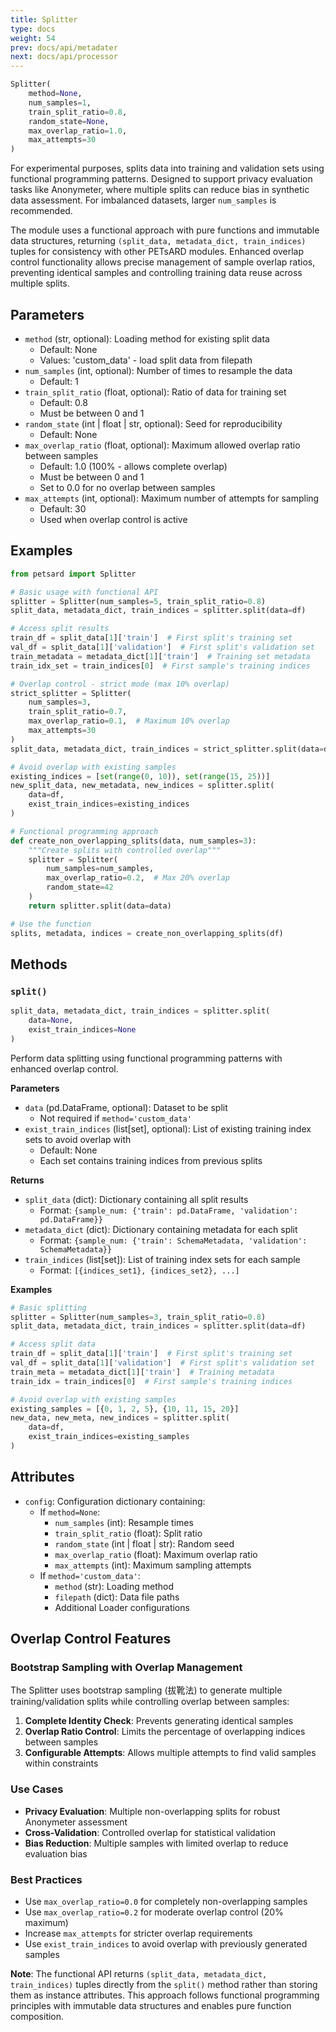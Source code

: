 ```yaml
---
title: Splitter
type: docs
weight: 54
prev: docs/api/metadater
next: docs/api/processor
---
```



```python
Splitter(
    method=None,
    num_samples=1,
    train_split_ratio=0.8,
    random_state=None,
    max_overlap_ratio=1.0,
    max_attempts=30
)
```

For experimental purposes, splits data into training and validation sets using functional programming patterns. Designed to support privacy evaluation tasks like Anonymeter, where multiple splits can reduce bias in synthetic data assessment. For imbalanced datasets, larger `num_samples` is recommended.

The module uses a functional approach with pure functions and immutable data structures, returning `(split_data, metadata_dict, train_indices)` tuples for consistency with other PETsARD modules. Enhanced overlap control functionality allows precise management of sample overlap ratios, preventing identical samples and controlling training data reuse across multiple splits.

## Parameters

- `method` (str, optional): Loading method for existing split data
  - Default: None
  - Values: 'custom_data' - load split data from filepath
- `num_samples` (int, optional): Number of times to resample the data
  - Default: 1
- `train_split_ratio` (float, optional): Ratio of data for training set
  - Default: 0.8
  - Must be between 0 and 1
- `random_state` (int | float | str, optional): Seed for reproducibility
  - Default: None
- `max_overlap_ratio` (float, optional): Maximum allowed overlap ratio between samples
  - Default: 1.0 (100% - allows complete overlap)
  - Must be between 0 and 1
  - Set to 0.0 for no overlap between samples
- `max_attempts` (int, optional): Maximum number of attempts for sampling
  - Default: 30
  - Used when overlap control is active

## Examples

```python
from petsard import Splitter

# Basic usage with functional API
splitter = Splitter(num_samples=5, train_split_ratio=0.8)
split_data, metadata_dict, train_indices = splitter.split(data=df)

# Access split results
train_df = split_data[1]['train']  # First split's training set
val_df = split_data[1]['validation']  # First split's validation set
train_metadata = metadata_dict[1]['train']  # Training set metadata
train_idx_set = train_indices[0]  # First sample's training indices

# Overlap control - strict mode (max 10% overlap)
strict_splitter = Splitter(
    num_samples=3,
    train_split_ratio=0.7,
    max_overlap_ratio=0.1,  # Maximum 10% overlap
    max_attempts=30
)
split_data, metadata_dict, train_indices = strict_splitter.split(data=df)

# Avoid overlap with existing samples
existing_indices = [set(range(0, 10)), set(range(15, 25))]
new_split_data, new_metadata, new_indices = splitter.split(
    data=df,
    exist_train_indices=existing_indices
)

# Functional programming approach
def create_non_overlapping_splits(data, num_samples=3):
    """Create splits with controlled overlap"""
    splitter = Splitter(
        num_samples=num_samples,
        max_overlap_ratio=0.2,  # Max 20% overlap
        random_state=42
    )
    return splitter.split(data=data)

# Use the function
splits, metadata, indices = create_non_overlapping_splits(df)
```

## Methods

### `split()`

```python
split_data, metadata_dict, train_indices = splitter.split(
    data=None,
    exist_train_indices=None
)
```

Perform data splitting using functional programming patterns with enhanced overlap control.

**Parameters**

- `data` (pd.DataFrame, optional): Dataset to be split
  - Not required if `method='custom_data'`
- `exist_train_indices` (list[set], optional): List of existing training index sets to avoid overlap with
  - Default: None
  - Each set contains training indices from previous splits

**Returns**

- `split_data` (dict): Dictionary containing all split results
  - Format: `{sample_num: {'train': pd.DataFrame, 'validation': pd.DataFrame}}`
- `metadata_dict` (dict): Dictionary containing metadata for each split
  - Format: `{sample_num: {'train': SchemaMetadata, 'validation': SchemaMetadata}}`
- `train_indices` (list[set]): List of training index sets for each sample
  - Format: `[{indices_set1}, {indices_set2}, ...]`

**Examples**

```python
# Basic splitting
splitter = Splitter(num_samples=3, train_split_ratio=0.8)
split_data, metadata_dict, train_indices = splitter.split(data=df)

# Access split data
train_df = split_data[1]['train']  # First split's training set
val_df = split_data[1]['validation']  # First split's validation set
train_meta = metadata_dict[1]['train']  # Training metadata
train_idx = train_indices[0]  # First sample's training indices

# Avoid overlap with existing samples
existing_samples = [{0, 1, 2, 5}, {10, 11, 15, 20}]
new_data, new_meta, new_indices = splitter.split(
    data=df,
    exist_train_indices=existing_samples
)
```

## Attributes

- `config`: Configuration dictionary containing:
  - If `method=None`:
    - `num_samples` (int): Resample times
    - `train_split_ratio` (float): Split ratio
    - `random_state` (int | float | str): Random seed
    - `max_overlap_ratio` (float): Maximum overlap ratio
    - `max_attempts` (int): Maximum sampling attempts
  - If `method='custom_data'`:
    - `method` (str): Loading method
    - `filepath` (dict): Data file paths
    - Additional Loader configurations

## Overlap Control Features

### Bootstrap Sampling with Overlap Management

The Splitter uses bootstrap sampling (拔靴法) to generate multiple training/validation splits while controlling overlap between samples:

1. **Complete Identity Check**: Prevents generating identical samples
2. **Overlap Ratio Control**: Limits the percentage of overlapping indices between samples
3. **Configurable Attempts**: Allows multiple attempts to find valid samples within constraints

### Use Cases

- **Privacy Evaluation**: Multiple non-overlapping splits for robust Anonymeter assessment
- **Cross-Validation**: Controlled overlap for statistical validation
- **Bias Reduction**: Multiple samples with limited overlap to reduce evaluation bias

### Best Practices

- Use `max_overlap_ratio=0.0` for completely non-overlapping samples
- Use `max_overlap_ratio=0.2` for moderate overlap control (20% maximum)
- Increase `max_attempts` for stricter overlap requirements
- Use `exist_train_indices` to avoid overlap with previously generated samples

**Note**: The functional API returns `(split_data, metadata_dict, train_indices)` tuples directly from the `split()` method rather than storing them as instance attributes. This approach follows functional programming principles with immutable data structures and enables pure function composition.